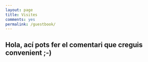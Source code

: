 ```yaml
---
layout: page
title: Visites
comments: yes
permalink: /guestbook/
---
```

<i class="fa fa-comments fa-3x"> </i>

## Hola, ací pots fer el comentari que creguis convenient ;-)


